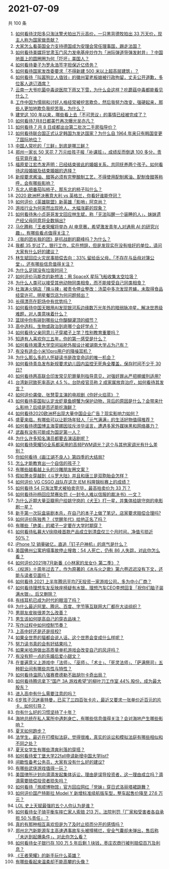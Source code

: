 # 2021-07-09

共 100 条

<!-- BEGIN -->
<!-- 最后更新时间 Fri Jul 09 2021 12:02:10 GMT+0800 (China Standard Time) -->

1. [如何看待沈阳多只淘汰警犬拍出万元高价，一只黑背德牧拍出 33
   万天价，现主人称为国家做贡献？](https://www.zhihu.com/question/470744876)
2. [大家怎么看英国全力支持德国成为安理会常任理事国，踢走法国？](https://www.zhihu.com/question/469971208)
3. [如何看待美媒将甘肃玉门风力发电基座炒作为「洲际弹道导弹发射井」？中国地面上的圆圈圈为何「吓坏」美国人？](https://www.zhihu.com/question/470699616)
4. [如何看待妻子为罗永浩签字担保近亿债务？](https://www.zhihu.com/question/470416301)
5. [如何看待国家发改委要求「不得新建 500 米以上超高层建筑」？](https://www.zhihu.com/question/470500743)
6. [如何看待「叫嚣狗比人值钱」的徽州宴老板娘被行政拘留，丈夫公开道歉，多位客人退订酒席？](https://www.zhihu.com/question/470671135)
7. [云南一大爷吃菌中毒说医院下雨又下雪，为什么会这样？吃蘑菇中毒都能看见什么？](https://www.zhihu.com/question/468729753)
8. [工作中因为懦弱和讨好人格经常被挖苦欺负，然后我努力改变，强硬起来，那些人更加地欺负我挖苦我，为什么？](https://www.zhihu.com/question/465601275)
9. [建党这 100 年以来，哪些看上去「不可思议」的事情已经被完成了？](https://www.zhihu.com/question/468798487)
10. [如何看待7月8日都美竹再次曝光吴亦凡？](https://www.zhihu.com/question/470964638)
11. [如何看待 7 月 8 日成都出台第二批次二手房指导价？](https://www.zhihu.com/question/470893877)
12. [如何看待联合国正式认定韩国为发达国家？为什么自 1964
    年来只有韩国变更了国际地位？](https://www.zhihu.com/question/470577824)
13. [中国人常吃的「三鲜」到底是哪三鲜？](https://www.zhihu.com/question/22874325)
14. [郑州一家长 50 天花 7 万元给孩子报「补课班」，成绩反而倒退 100
    多分，责任究竟在谁？](https://www.zhihu.com/question/470924203)
15. [福原爱江宏杰发声明：已经结束彼此的婚姻关系，共同抚养两个孩子。如何看待这段婚姻及结束婚姻的选择？](https://www.zhihu.com/question/470949555)
16. [新规要求酱油、醋等必须有完整酿制工艺，不得使用配制酱油、配制食醋等称呼，会有哪些影响？](https://www.zhihu.com/question/469064611)
17. [东北人把番茄叫柿子，那东北的柿子叫什么？](https://www.zhihu.com/question/459057274)
18. [2020 欧洲杯决赛意大利 vs 英格兰，你看好谁能夺冠？](https://www.zhihu.com/question/470795363)
19. [如何评价《英雄联盟》新英雄「影哨」阿克尚？](https://www.zhihu.com/question/470802571)
20. [游戏行业为何突然出现抢人、大幅涨薪的现象？](https://www.zhihu.com/question/468141499)
21. [如何看待朱小贞哥哥发文回应林生斌，称「无法叫醒一个装睡的人」，妹妹遗产经父母同意将全数捐出?](https://www.zhihu.com/question/470995271)
22. [马化腾称「王者荣耀将举办 AI 电竞赛，希望激发青年人对通用 AI
    的研究兴趣」，有哪些看点值得关注？](https://www.zhihu.com/question/470876217)
23. [《我的团长我的团》是抗战剧的巅峰吗？为什么？](https://www.zhihu.com/question/469818261)
24. [我都 35
    岁过了，银行工作，实在想辞，但是发现实在没有啥好的单位，请问大家有什么好的建议？](https://www.zhihu.com/question/463128218)
25. [林生斌回应火灾民事赔偿去向：33%
    留给岳父母，「不存在与岳母对簿公堂」，还有哪些信息值得关注？](https://www.zhihu.com/question/470947046)
26. [为什么足球没有垃圾时间？](https://www.zhihu.com/question/469925636)
27. [如何评价马斯克的新想法：用 SpaceX 星际飞船收集太空垃圾？](https://www.zhihu.com/question/470417380)
28. [为什么人类可以接受其他动物同类相食，而不能接受自己同类相食？](https://www.zhihu.com/question/470774082)
29. [杜海涛火锅店「辣斗辣」被责令停业整改：汤菜中多次发现苍蝇，未取得食品经营许可，明星餐饮店为何问题频出？](https://www.zhihu.com/question/470854902)
30. [长得漂亮在职场中有优势吗？](https://www.zhihu.com/question/470255707)
31. [如何看待中国天眼用AI发现银河系边缘数万光年外的暗弱脉冲星，解决世界级难题，对人类意味着什么？](https://www.zhihu.com/question/470923118)
32. [篮球中你有碰到哪些让你醍醐灌顶的细节？](https://www.zhihu.com/question/443277713)
33. [高中选科，生物或政治到底哪个会好学点？](https://www.zhihu.com/question/470763807)
34. [如何看待父亲同意儿子穿裙子上学？性别教育重要吗？](https://www.zhihu.com/question/470697296)
35. [知道有人喜欢你三五年，你的第一感受是什么？](https://www.zhihu.com/question/470307831)
36. [如何看待湘潭大学空间站舱外服设计被湖南大学占为己有？](https://www.zhihu.com/question/470753814)
37. [有没有适合小米10pro用户的降噪耳机？](https://www.zhihu.com/question/461323088)
38. [为什么那么多的人怀疑读书是改变命运的唯一机会？](https://www.zhihu.com/question/464248567)
39. [如何看待青岛发布新规要求幼儿园内监控无死角全覆盖，保存时间不少于 30
    日?](https://www.zhihu.com/question/470850606)
40. [如何看待两高联合印发常见犯罪量刑指导意见，对强奸罪从严把握缓刑适用?](https://www.zhihu.com/question/470720972)
41. [台湾新冠致死率高达 4.5 %，台防疫官员称 2
    成家属放弃治疗，如何看待其发言？](https://www.zhihu.com/question/470950154)
42. [如何评价龚俊、张慧雯主演的电视剧《你好火焰蓝》？](https://www.zhihu.com/question/470093053)
43. [如何看待英国拟认定龙虾章鱼螃蟹为保护动物，背后的原因是什么？会带来什么影响？后续是否还能吃海鲜？](https://www.zhihu.com/question/470831254)
44. [如何看待2020欧洲杯出现大量中国企业广告？现实影响力如何？](https://www.zhihu.com/question/470706106)
45. [盛夏来临，有哪些可以让职场年轻人「元气满满」的生活好物值得推荐？](https://www.zhihu.com/question/470911340)
46. [如何看待德国博主海雯娜因驳斥涉华谣言，遭遇多家外媒抹黑和网络暴力？](https://www.zhihu.com/question/470651162)
47. [武磊有没有可能成为国足第一人？](https://www.zhihu.com/question/468428816)
48. [为什么许多知名演员都要去演话剧呢？](https://www.zhihu.com/question/306573807)
49. [如何看待荣耀50全系都采用的高频PWM调光？这个与其他家调光有什么差别？](https://www.zhihu.com/question/470901303)
50. [你如何看待《画江湖不良人》第四季的大结局?](https://www.zhihu.com/question/470866019)
51. [怎么才能教育出一个自信的孩子？](https://www.zhihu.com/question/436119718)
52. [有哪些越看越上头的沙雕朋友圈文案？](https://www.zhihu.com/question/470436466)
53. [假如萧炎穿越到《斗罗大陆》并且和唐三是双胞胎会怎样？](https://www.zhihu.com/question/462157366)
54. [如何评价 VG CSGO 战队在这次 IEM
    科隆锦标赛上的成绩？](https://www.zhihu.com/question/470734770)
55. [如何看待 54 只淘汰警犬被拍卖完毕，最高拍卖价为 33 万？](https://www.zhihu.com/question/470711293)
56. [如何看待孙杨回应禁赛处罚《一封令人难以信服的裁决书》一文？](https://www.zhihu.com/question/470784413)
57. [为什么近期大量豆瓣用户给姚守岗的《犬王》打一星，并集体给姚守岗的电影刷一星？](https://www.zhihu.com/question/470166955)
58. [新手第一次玩盒装剧本杀，在自己的本子上做了笔记，店家要求赔偿合理吗?](https://www.zhihu.com/question/470003546)
59. [如何评价陈独秀？《觉醒年代》给他正名了吗？](https://www.zhihu.com/question/464396867)
60. [有哪些「绝美」的裙子一定要在大学时期穿？](https://www.zhihu.com/question/467045821)
61. [如何看待私募大V徐晓峰首款产品成立到清盘仅三个月时间，净值亏损近
    50%？](https://www.zhihu.com/question/470665476)
62. [iPhone 12 销量破亿，直追「钉子户神机」的底气是什么？](https://www.zhihu.com/question/469976462)
63. [美国佛州公寓坍塌事故停止搜救：54 人死亡，仍有 86
    人失踪，对此你怎么看？](https://www.zhihu.com/question/470820913)
64. [如何评价2021年7月新番《小林家的龙女仆 第二季》？](https://www.zhihu.com/question/467201749)
65. [《权游》十周年过去了，作为原著的《冰与火之歌》第六卷迟迟没有下文，还能与读者见面吗？](https://www.zhihu.com/question/460647766)
66. [如何看待 2021
    上半年腾讯平均7天投资一家游戏公司，多为中小厂商？](https://www.zhihu.com/question/470225729)
67. [如何看待理想车友反映座椅疑有水银，理想汽车CEO李想回复「祝你们脑子装满水银」，后又删除？](https://www.zhihu.com/question/470245809)
68. [有线耳机已成为时代的眼泪了吗？](https://www.zhihu.com/question/469440223)
69. [为什么最近阿里、腾讯、百度、字节等互联网大厂都在大谈组织？](https://www.zhihu.com/question/470739484)
70. [男朋友皮肤很差怎么改善？](https://www.zhihu.com/question/450246545)
71. [男生该如何提高自己的穿衣品味？](https://www.zhihu.com/question/316772639)
72. [写作过程中如何控制节奏？](https://www.zhihu.com/question/22576459)
73. [上高中好还是还是技校?](https://www.zhihu.com/question/470216105)
74. [如果全世界的猫都会说人话，这个世界会变成什么样呢？](https://www.zhihu.com/question/470405386)
75. [努力读书真的会有好结果吗？](https://www.zhihu.com/question/464438743)
76. [如果米哈游做出高质量单机游戏会改变自己的风评吗？](https://www.zhihu.com/question/470139464)
77. [有没有短一点的先婚后爱小甜文？](https://www.zhihu.com/question/425137776)
78. [在普遍意义上游戏中「法师」、「巫师」、「术士」、「死灵法师」、「萨满祭司」五种职业间有哪些共性与特性？](https://www.zhihu.com/question/25585026)
79. [如何看待温网八强赛费德勒不敌胡尔卡奇出局？](https://www.zhihu.com/question/470785647)
80. [如何看待腾讯拿下“国产 3A 游戏希望”的柳叶刀工作室 44%
    股份，成为最大股东？](https://www.zhihu.com/question/470251383)
81. [进入高中有什么需要注意的吗？](https://www.zhihu.com/question/470215566)
82. [6岁孩子沉迷奥特曼，已买了三四百张卡片，最近又要求一张单价近百元的片卡，如何引导？](https://www.zhihu.com/question/470324621)
83. [你有什么好的习惯坚持了十年？](https://www.zhihu.com/question/453783511)
84. [海地总统在私人寓所中遇刺身亡，有哪些信息值得关注？会对海地产生哪些影响？](https://www.zhihu.com/question/470711943)
85. [夏天如何跑步？](https://www.zhihu.com/question/324852600)
86. [法学生，最近在打模拟法庭，觉得很难，真实的诉讼和模拟法庭有哪些相似和不同之处？](https://www.zhihu.com/question/460885189)
87. [夏天女学生有哪些清爽利落的穿搭？](https://www.zhihu.com/question/395417374)
88. [如何看待爱丁堡大学22fall申请新增中国大学list?](https://www.zhihu.com/question/470776808)
89. [间歇性备考公务员，大家有没有什么好的建议?](https://www.zhihu.com/question/469998559)
90. [有哪些武侠游戏值得一玩？](https://www.zhihu.com/question/33335885)
91. [美国律所计划向滴滴发起集体诉讼，理由是误导投资者，这一理由成立吗？滴滴需要赔偿投资者损失吗？](https://www.zhihu.com/question/470474222)
92. [如何看待「旅顺博物馆」官方回应网红「党妹」穿日式洛丽塔裙跳舞？](https://www.zhihu.com/question/470365349)
93. [如何评价国产特斯拉 Model Y 新增标准续航版车型，整车起售价降至 27.6
    万元？](https://www.zhihu.com/question/470843237)
94. [LOL 史上天赋最强的五个人你认为是谁？](https://www.zhihu.com/question/468616877)
95. [如何看待女子骑平衡车摔亡家人索赔 213 万，法院判罚「厂家和受害者各自承担 50
    %责任」？](https://www.zhihu.com/question/470594828)
96. [真的有那种相互喜欢但是为了及时止损而分开的感情吗？](https://www.zhihu.com/question/423434356)
97. [郑州北汽新能源车主高速遇事故车头被撞稀烂，安全气囊却未弹出，售后称「未达到起爆条件」，对此你怎么看？](https://www.zhihu.com/question/470624036)
98. [如何看待女子银行存 100 万 5 年后剩 1
    块钱，枣庄农商行被判赔偿百万及利息？](https://www.zhihu.com/question/470516692)
99. [《王者荣耀》的新手玩什么英雄？](https://www.zhihu.com/question/465554551)
100. [有哪些看起来温柔却不能高攀的头像？](https://www.zhihu.com/question/437369852)

<!-- END -->

